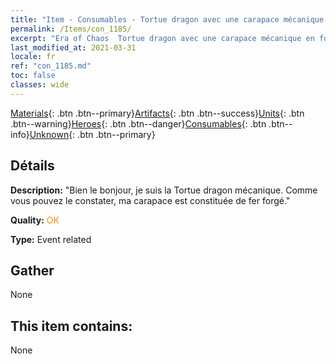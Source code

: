 ```yaml
---
title: "Item - Consumables - Tortue dragon avec une carapace mécanique en forme de marmite"
permalink: /Items/con_1185/
excerpt: "Era of Chaos  Tortue dragon avec une carapace mécanique en forme de marmite"
last_modified_at: 2021-03-31
locale: fr
ref: "con_1185.md"
toc: false
classes: wide
---
```

 [Materials](/fr/Items/){: .btn .btn--primary}[Artifacts](/fr/Items/Artifacts/){: .btn .btn--success}[Units](/fr/Items/Units/){: .btn .btn--warning}[Heroes](/fr/Items/Heroes/){: .btn .btn--danger}[Consumables](/fr/Items/Consumables/){: .btn .btn--info}[Unknown](/fr/Items/Unknown/){: .btn .btn--primary}

## Détails
 **Description:** \"Bien le bonjour, je suis la Tortue dragon mécanique. Comme vous pouvez le constater, ma carapace est constituée de fer forgé.\"

 **Quality:** <span style="color: #FF8C00">OK</span>

 **Type:** Event related

## Gather

  None

## This item contains:

  None

